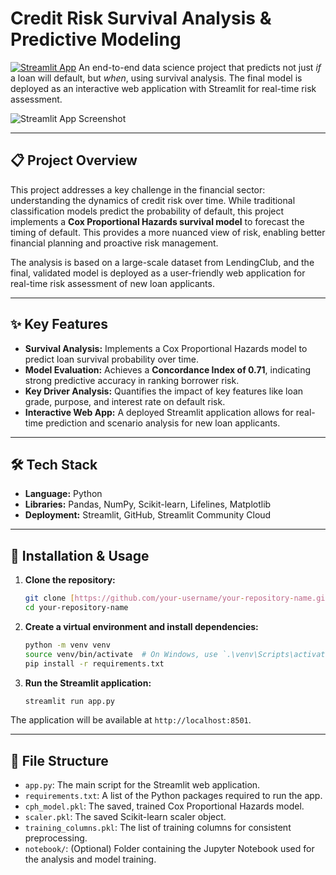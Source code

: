 # Credit Risk Survival Analysis & Predictive Modeling

[![Streamlit App](https://static.streamlit.io/badges/streamlit_badge_black_white.svg)](
credit-risk-app-mhzzflgzyb3pbc9gdka2ze.streamlit.app)
An end-to-end data science project that predicts not just *if* a loan will default, but *when*, using survival analysis. The final model is deployed as an interactive web application with Streamlit for real-time risk assessment.

![Streamlit App Screenshot](<img width="1407" height="797" alt="Screenshot 2025-08-19 at 11 11 42 PM" src="https://github.com/user-attachments/assets/41fbe15b-669d-471a-95f5-c13ad1359d0e" />
)

---
## 📋 Project Overview

This project addresses a key challenge in the financial sector: understanding the dynamics of credit risk over time. While traditional classification models predict the probability of default, this project implements a **Cox Proportional Hazards survival model** to forecast the timing of default. This provides a more nuanced view of risk, enabling better financial planning and proactive risk management.

The analysis is based on a large-scale dataset from LendingClub, and the final, validated model is deployed as a user-friendly web application for real-time risk assessment of new loan applicants.

---
## ✨ Key Features

* **Survival Analysis:** Implements a Cox Proportional Hazards model to predict loan survival probability over time.
* **Model Evaluation:** Achieves a **Concordance Index of 0.71**, indicating strong predictive accuracy in ranking borrower risk.
* **Key Driver Analysis:** Quantifies the impact of key features like loan grade, purpose, and interest rate on default risk.
* **Interactive Web App:** A deployed Streamlit application allows for real-time prediction and scenario analysis for new loan applicants.

---
## 🛠️ Tech Stack

* **Language:** Python
* **Libraries:** Pandas, NumPy, Scikit-learn, Lifelines, Matplotlib
* **Deployment:** Streamlit, GitHub, Streamlit Community Cloud

---
## 🚀 Installation & Usage

1.  **Clone the repository:**
    ```bash
    git clone [https://github.com/your-username/your-repository-name.git](https://github.com/your-username/your-repository-name.git)
    cd your-repository-name
    ```

2.  **Create a virtual environment and install dependencies:**
    ```bash
    python -m venv venv
    source venv/bin/activate  # On Windows, use `.\venv\Scripts\activate`
    pip install -r requirements.txt
    ```

3.  **Run the Streamlit application:**
    ```bash
    streamlit run app.py
    ```
The application will be available at `http://localhost:8501`.

---
## 📂 File Structure

* `app.py`: The main script for the Streamlit web application.
* `requirements.txt`: A list of the Python packages required to run the app.
* `cph_model.pkl`: The saved, trained Cox Proportional Hazards model.
* `scaler.pkl`: The saved Scikit-learn scaler object.
* `training_columns.pkl`: The list of training columns for consistent preprocessing.
* `notebook/`: (Optional) Folder containing the Jupyter Notebook used for the analysis and model training.
